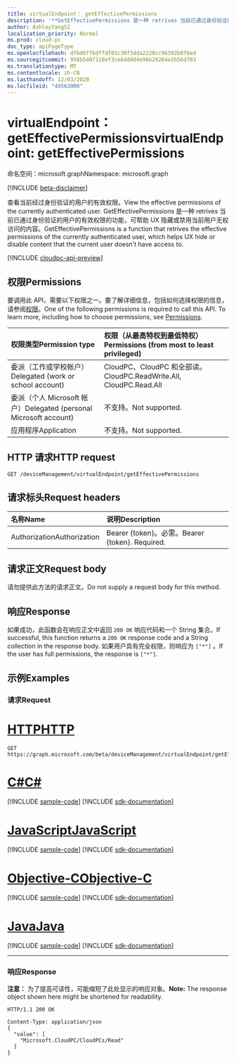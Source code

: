 ```yaml
---
title: virtualEndpoint： getEffectivePermissions
description: '**GetEffectivePermissions 是一种 retrives 当前已通过身份验证的用户的有效权限的功能，可帮助 UX 隐藏或禁用当前用户无权访问的内容。**'
author: AshleyYangSZ
localization_priority: Normal
ms.prod: cloud-pc
doc_type: apiPageType
ms.openlocfilehash: df6d0ffbdffdf01c30f5dda2220cc96392b0f6ed
ms.sourcegitcommit: 958b540f118ef3ce64d4d4e96b29264e2b56d703
ms.translationtype: MT
ms.contentlocale: zh-CN
ms.lasthandoff: 12/03/2020
ms.locfileid: "49563900"
---
```

# <a name="virtualendpoint-geteffectivepermissions"></a><span data-ttu-id="5ab55-103">virtualEndpoint： getEffectivePermissions</span><span class="sxs-lookup"><span data-stu-id="5ab55-103">virtualEndpoint: getEffectivePermissions</span></span>

<span data-ttu-id="5ab55-104">命名空间：microsoft.graph</span><span class="sxs-lookup"><span data-stu-id="5ab55-104">Namespace: microsoft.graph</span></span>

[!INCLUDE [beta-disclaimer](../../includes/beta-disclaimer.md)]

<span data-ttu-id="5ab55-105">查看当前经过身份验证的用户的有效权限。</span><span class="sxs-lookup"><span data-stu-id="5ab55-105">View the effective permissions of the currently authenticated user.</span></span> <span data-ttu-id="5ab55-106">GetEffectivePermissions 是一种 retrives 当前已通过身份验证的用户的有效权限的功能，可帮助 UX 隐藏或禁用当前用户无权访问的内容。</span><span class="sxs-lookup"><span data-stu-id="5ab55-106">GetEffectivePermissions is a function that retrives the effective permissions of the currently authenticated user, which helps UX hide or disable content that the current user doesn't have access to.</span></span>

[!INCLUDE [cloudpc-api-preview](../../includes/cloudpc-api-preview.md)]

## <a name="permissions"></a><span data-ttu-id="5ab55-107">权限</span><span class="sxs-lookup"><span data-stu-id="5ab55-107">Permissions</span></span>

<span data-ttu-id="5ab55-p102">要调用此 API，需要以下权限之一。要了解详细信息，包括如何选择权限的信息，请参阅[权限](/graph/permissions-reference)。</span><span class="sxs-lookup"><span data-stu-id="5ab55-p102">One of the following permissions is required to call this API. To learn more, including how to choose permissions, see [Permissions](/graph/permissions-reference).</span></span>

|<span data-ttu-id="5ab55-110">权限类型</span><span class="sxs-lookup"><span data-stu-id="5ab55-110">Permission type</span></span>|<span data-ttu-id="5ab55-111">权限（从最高特权到最低特权）</span><span class="sxs-lookup"><span data-stu-id="5ab55-111">Permissions (from most to least privileged)</span></span>|
|:---|:---|
|<span data-ttu-id="5ab55-112">委派（工作或学校帐户）</span><span class="sxs-lookup"><span data-stu-id="5ab55-112">Delegated (work or school account)</span></span>|<span data-ttu-id="5ab55-113">CloudPC、CloudPC 和全部读。</span><span class="sxs-lookup"><span data-stu-id="5ab55-113">CloudPC.ReadWrite.All, CloudPC.Read.All</span></span>|
|<span data-ttu-id="5ab55-114">委派（个人 Microsoft 帐户）</span><span class="sxs-lookup"><span data-stu-id="5ab55-114">Delegated (personal Microsoft account)</span></span> | <span data-ttu-id="5ab55-115">不支持。</span><span class="sxs-lookup"><span data-stu-id="5ab55-115">Not supported.</span></span>|
|<span data-ttu-id="5ab55-116">应用程序</span><span class="sxs-lookup"><span data-stu-id="5ab55-116">Application</span></span>| <span data-ttu-id="5ab55-117">不支持。</span><span class="sxs-lookup"><span data-stu-id="5ab55-117">Not supported.</span></span>|

## <a name="http-request"></a><span data-ttu-id="5ab55-118">HTTP 请求</span><span class="sxs-lookup"><span data-stu-id="5ab55-118">HTTP request</span></span>

<!-- {
  "blockType": "ignored"
}
-->

``` http
GET /deviceManagement/virtualEndpoint/getEffectivePermissions
```

## <a name="request-headers"></a><span data-ttu-id="5ab55-119">请求标头</span><span class="sxs-lookup"><span data-stu-id="5ab55-119">Request headers</span></span>

| <span data-ttu-id="5ab55-120">名称</span><span class="sxs-lookup"><span data-stu-id="5ab55-120">Name</span></span>          | <span data-ttu-id="5ab55-121">说明</span><span class="sxs-lookup"><span data-stu-id="5ab55-121">Description</span></span>               |
| :------------ | :------------------------ |
| <span data-ttu-id="5ab55-122">Authorization</span><span class="sxs-lookup"><span data-stu-id="5ab55-122">Authorization</span></span> | <span data-ttu-id="5ab55-p103">Bearer {token}。必需。</span><span class="sxs-lookup"><span data-stu-id="5ab55-p103">Bearer {token}. Required.</span></span> |

## <a name="request-body"></a><span data-ttu-id="5ab55-125">请求正文</span><span class="sxs-lookup"><span data-stu-id="5ab55-125">Request body</span></span>

<span data-ttu-id="5ab55-126">请勿提供此方法的请求正文。</span><span class="sxs-lookup"><span data-stu-id="5ab55-126">Do not supply a request body for this method.</span></span>

## <a name="response"></a><span data-ttu-id="5ab55-127">响应</span><span class="sxs-lookup"><span data-stu-id="5ab55-127">Response</span></span>

<span data-ttu-id="5ab55-128">如果成功，此函数会在响应正文中返回 `200 OK` 响应代码和一个 String 集合。</span><span class="sxs-lookup"><span data-stu-id="5ab55-128">If successful, this function returns a `200 OK` response code and a String collection in the response body.</span></span> <span data-ttu-id="5ab55-129">如果用户具有完全权限，则响应为 `["*"]` 。</span><span class="sxs-lookup"><span data-stu-id="5ab55-129">If the user has full permissions, the response is `["*"]`.</span></span>

## <a name="examples"></a><span data-ttu-id="5ab55-130">示例</span><span class="sxs-lookup"><span data-stu-id="5ab55-130">Examples</span></span>

### <a name="request"></a><span data-ttu-id="5ab55-131">请求</span><span class="sxs-lookup"><span data-stu-id="5ab55-131">Request</span></span>


# <a name="http"></a>[<span data-ttu-id="5ab55-132">HTTP</span><span class="sxs-lookup"><span data-stu-id="5ab55-132">HTTP</span></span>](#tab/http)
<!-- {
  "blockType": "request",
  "name": "virtualendpoint_geteffectivepermissions"
}
-->

``` http
GET https://graph.microsoft.com/beta/deviceManagement/virtualEndpoint/getEffectivePermissions
```
# <a name="c"></a>[<span data-ttu-id="5ab55-133">C#</span><span class="sxs-lookup"><span data-stu-id="5ab55-133">C#</span></span>](#tab/csharp)
[!INCLUDE [sample-code](../includes/snippets/csharp/virtualendpoint-geteffectivepermissions-csharp-snippets.md)]
[!INCLUDE [sdk-documentation](../includes/snippets/snippets-sdk-documentation-link.md)]

# <a name="javascript"></a>[<span data-ttu-id="5ab55-134">JavaScript</span><span class="sxs-lookup"><span data-stu-id="5ab55-134">JavaScript</span></span>](#tab/javascript)
[!INCLUDE [sample-code](../includes/snippets/javascript/virtualendpoint-geteffectivepermissions-javascript-snippets.md)]
[!INCLUDE [sdk-documentation](../includes/snippets/snippets-sdk-documentation-link.md)]

# <a name="objective-c"></a>[<span data-ttu-id="5ab55-135">Objective-C</span><span class="sxs-lookup"><span data-stu-id="5ab55-135">Objective-C</span></span>](#tab/objc)
[!INCLUDE [sample-code](../includes/snippets/objc/virtualendpoint-geteffectivepermissions-objc-snippets.md)]
[!INCLUDE [sdk-documentation](../includes/snippets/snippets-sdk-documentation-link.md)]

# <a name="java"></a>[<span data-ttu-id="5ab55-136">Java</span><span class="sxs-lookup"><span data-stu-id="5ab55-136">Java</span></span>](#tab/java)
[!INCLUDE [sample-code](../includes/snippets/java/virtualendpoint-geteffectivepermissions-java-snippets.md)]
[!INCLUDE [sdk-documentation](../includes/snippets/snippets-sdk-documentation-link.md)]

---


### <a name="response"></a><span data-ttu-id="5ab55-137">响应</span><span class="sxs-lookup"><span data-stu-id="5ab55-137">Response</span></span>

<span data-ttu-id="5ab55-138">**注意：** 为了提高可读性，可能缩短了此处显示的响应对象。</span><span class="sxs-lookup"><span data-stu-id="5ab55-138">**Note:** The response object shown here might be shortened for readability.</span></span>
<!-- {
  "blockType": "response",
  "truncated": true,
  "@odata.type": "Collection(Edm.String)"
}
-->

``` http
HTTP/1.1 200 OK

Content-Type: application/json
{
  "value": [
    "Microsoft.CloudPC/CloudPCs/Read"
  ]
}
```
